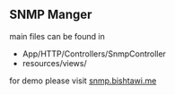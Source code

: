 ## SNMP Manger
main files can be found in 
- App/HTTP/Controllers/SnmpController
- resources/views/

for demo please visit [snmp.bishtawi.me](snmp.bishtawi.me)
